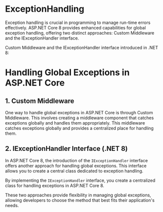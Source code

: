 # ExceptionHandling
Exception handling is crucial in programming to manage run-time errors effectively. ASP.NET Core 8 provides enhanced capabilities for global exception handling, offering two distinct approaches: Custom Middleware and the IExceptionHandler interface.

 Custom Middleware and the IExceptionHandler interface introduced in .NET 8:


# Handling Global Exceptions in ASP.NET Core

## 1. Custom Middleware

One way to handle global exceptions in ASP.NET Core is through Custom Middleware. This involves creating a middleware component that catches exceptions globally and handles them appropriately. This middleware catches exceptions globally and provides a centralized place for handling them.

## 2. IExceptionHandler Interface (.NET 8)

In ASP.NET Core 8, the introduction of the `IExceptionHandler` interface offers another approach for handling global exceptions. This interface allows you to create a central class dedicated to exception handling. 

By implementing the `IExceptionHandler` interface, you create a centralized class for handling exceptions in ASP.NET Core 8.

These two approaches provide flexibility in managing global exceptions, allowing developers to choose the method that best fits their application's needs.

